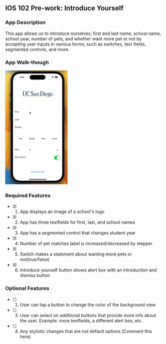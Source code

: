 ## IOS 102 Pre-work: Introduce Yourself

### App Description

This app allows us to introduce ourselves: first and last name, school name, school year, number of pets, and whether want more pet or not by accepting user inputs in various forms, such as switches, text fields, segmented controls, and more.

### App Walk-though

<img src="https://github.com/GeruiLi/iOSPreWork/blob/main/iOS_pre-work_walk_through.gif" width=200><br>

### Required Features

- [x] 1. App displays an image of a school's logo
- [x] 2. App has three textfields for first, last, and school names
- [x] 3. App has a segmented control that changes student year
- [x] 4. Number of pet matches label is increased/decreased by stepper
- [x] 5. Switch makes a statement about wanting more pets or not(true/false) 
- [x] 6. Introduce yourself button shows alert box with an introduciton and dismiss button

### Optional Features

- [ ] 1. User can tap a button to change the color of the background view
- [ ] 3. User can select on additional buttons that provide more info about the user. Example: more textfields, a different alert box, etc.
- [ ] 4. Any stylistic changes that are not default options (Comment this here)
